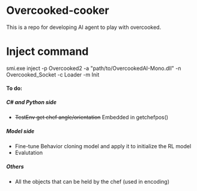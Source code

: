 # Overcooked-cooker

This is a repo for developing AI agent to play with overcooked.


# Inject command

smi.exe inject -p Overcooked2 -a "path/to/OvercookedAI-Mono.dll" -n Overcooked_Socket -c Loader -m Init


#### To do:

##### C# and Python side

- ~~TestEnv get chef angle/orientation~~ Embedded in getchefpos()

##### Model side

- Fine-tune Behavior cloning model and apply it to initialize the RL model 
- Evalutation


##### Others
- All the objects that can be held by the chef (used in encoding)
